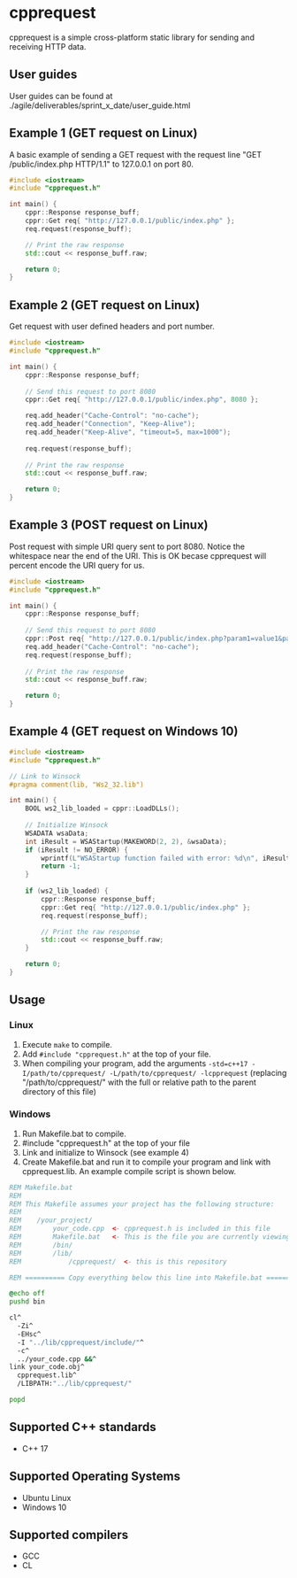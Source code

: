 # cpprequest

cpprequest is a simple cross-platform static library for sending and receiving HTTP data.

## User guides

User guides can be found at ./agile/deliverables/sprint_x_date/user_guide.html

## Example 1 (GET request on Linux)
A basic example of sending a GET request with the request line "GET /public/index.php HTTP/1.1" to 127.0.0.1 on port 80.

```cpp
#include <iostream>
#include "cpprequest.h"

int main() {
    cppr::Response response_buff;
    cppr::Get req{ "http://127.0.0.1/public/index.php" };
    req.request(response_buff);

    // Print the raw response
    std::cout << response_buff.raw;

    return 0;
}
```

## Example 2 (GET request on Linux)
Get request with user defined headers and port number.

```cpp
#include <iostream>
#include "cpprequest.h"

int main() {
    cppr::Response response_buff;
  
    // Send this request to port 8080
    cppr::Get req{ "http://127.0.0.1/public/index.php", 8080 };

    req.add_header("Cache-Control": "no-cache");
    req.add_header("Connection", "Keep-Alive");
    req.add_header("Keep-Alive", "timeout=5, max=1000");
  
    req.request(response_buff);
  
    // Print the raw response
    std::cout << response_buff.raw;

    return 0;  
}
```

## Example 3 (POST request on Linux)
Post request with simple URI query sent to port 8080. Notice the whitespace near the end of the URI. This is OK becase cpprequest will percent encode the URI query for us.

```cpp
#include <iostream>
#include "cpprequest.h"

int main() {
    cppr::Response response_buff;
  
    // Send this request to port 8080
    cppr::Post req{ "http://127.0.0.1/public/index.php?param1=value1&param2=value 2", 8080 };
    req.add_header("Cache-Control": "no-cache");
    req.request(response_buff);
  
    // Print the raw response
    std::cout << response_buff.raw;

    return 0;  
}
```

## Example 4 (GET request on Windows 10)
```cpp
#include <iostream>
#include "cpprequest.h"

// Link to Winsock
#pragma comment(lib, "Ws2_32.lib")

int main() {
    BOOL ws2_lib_loaded = cppr::LoadDLLs();
    
    // Initialize Winsock
    WSADATA wsaData;
    int iResult = WSAStartup(MAKEWORD(2, 2), &wsaData);
    if (iResult != NO_ERROR) {
        wprintf(L"WSAStartup function failed with error: %d\n", iResult);
        return -1;
    }
  
    if (ws2_lib_loaded) {
        cppr::Response response_buff;
        cppr::Get req{ "http://127.0.0.1/public/index.php" };
        req.request(response_buff);

        // Print the raw response
        std::cout << response_buff.raw;
    }

    return 0;
}
```

## Usage
### Linux
1) Execute `make` to compile.
2) Add `#include "cpprequest.h"` at the top of your file.
3) When compiling your program, add the arguments `-std=c++17 -I/path/to/cpprequest/ -L/path/to/cpprequest/ -lcpprequest` (replacing "/path/to/cpprequest/" with the full or relative path to the parent directory of this file)

### Windows
1) Run Makefile.bat to compile.
2) #include "cpprequest.h" at the top of your file
3) Link and initialize to Winsock (see example 4)
4) Create Makefile.bat and run it to compile your program and link with cpprequest.lib. An example compile script is shown below.
```bat
REM Makefile.bat
REM
REM This Makefile assumes your project has the following structure:
REM
REM    /your_project/
REM        your_code.cpp  <- cpprequest.h is included in this file
REM        Makefile.bat   <- This is the file you are currently viewing
REM        /bin/
REM        /lib/
REM            /cpprequest/  <- this is this repository

REM ========== Copy everything below this line into Makefile.bat ==========

@echo off
pushd bin

cl^
  -Zi^
  -EHsc^
  -I "../lib/cpprequest/include/"^
  -c^
  ../your_code.cpp &&^
link your_code.obj^
  cpprequest.lib^
  /LIBPATH:"../lib/cpprequest/"

popd
```

## Supported C++ standards
- C++ 17

## Supported Operating Systems
- Ubuntu Linux
- Windows 10

## Supported compilers
- GCC
- CL
